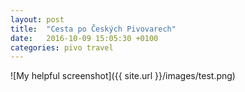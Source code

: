 ```yaml
---
layout: post
title:  "Cesta po Českých Pivovarech"
date:   2016-10-09 15:05:30 +0100
categories: pivo travel
---
```

![My helpful screenshot]({{ site.url }}/images/test.png)
